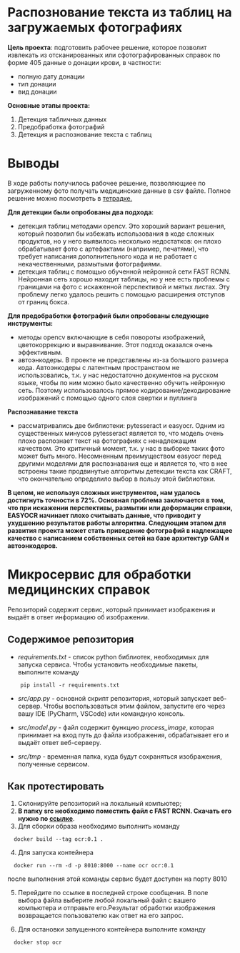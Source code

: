 # Распознование текста из таблиц на загружаемых фотографиях
**Цель проекта**: подготовить рабочее решение, которое позволит извлекать из отсканированных или сфотографированных справок по форме 405 данные о донации крови, в частности:

- полную дату донации
- тип донации
- вид донации


**Основные этапы проекта:**

1. Детекция табличных данных
2. Предобработка фотографий
3. Детекция и распознование текста с таблиц

# Выводы

В ходе работы получилось рабочее решение, позволяющиее по загруженному фото получать медицинские данные в csv файле. Полное решение можно посмотреть в [тетрадке.](https://github.com/AnastasiaBatmanova/donor_search_ocr1/blob/master/detection-recognition-scan-foto-medicaldocs.ipynb)

**Для детекции были опробованы два подхода**:

- детекция таблиц методами opencv. Это хороший вариант решения, который позволил бы избежать использования в коде сложных продуктов, но у него выявилось несколько недостатков: он плохо обрабатывает фото с артефактами (например, печатями), что требует написания дополнительного кода и не работает с некачественными, размытыми фотографиями.
- детекция таблиц с помощью обученной нейронной сети FAST RCNN. Нейронная сеть хорошо находит таблицы, но у нее есть проблемы с границами на фото с искаженной перспективой и мятых листах. Эту проблему легко удалось решить с помощью расширения отступов от границ бокса.

**Для предобработки фотографий были опробованы следующие инструменты:**

- методы opencv включающие в себя повороты изображений, цветокоррекцию и выравнивание. Этот подход оказался очень эффективным.
- автоэнкодеры. В проекте не представлены из-за большого размера кода. Автоэнкодеры с латентным пространством не использовались, т.к. у нас недостаточно документов на русском языке, чтобы по ним можно было качественно обучить нейронную сеть. Поэтому использовалось прямое кодирование/декодирование изображений с помощью одного слоя свертки и пуллинга

**Распознавание текста**

- рассматривались  две библиотеки: pytesseract и easyocr. Одним из существенных минусов pytesseract является то, что модель очень плохо распознает текст на фотографиях с ненадлежащим качеством. Это критичный момент, т.к. у нас в выборке таких фото может быть много. Несомненным преимуществом easyocr перед другими моделями для распознавания еще и является то, что в нее встроены такие продвинутые алгоритмы детекции текста как CRAFT, что окончательно определило выбор в пользу этой библиотеки.

**В целом, не используя сложных инструментов, нам удалось достигнуть точности в 72%. Основная проблема заключается в том, что при искажении перспективы, размытии или деформации справки, EASYOCR начинает плохо считывать данные, что приводит у ухудшению результатов работы алгоритма. Следующим этапом для развития проекта может стать приведение фотографий в надлежащее качество с написанием собственных сетей на базе архитектур GAN и автоэнкодеров.**



# Микросервис для обработки медицинских справок

Репозиторий содержит сервис, который принимает изображения и выдаёт в ответ информацию об изображении.

## Cодержимое репозитория
- _requirements.txt_ - список python библиотек, необходимых для запуска сервиса. Чтобы установить необходимые пакеты, выполните команду
```
    pip install -r requirements.txt
```

- _src/app.py_ - основной скрипт репозитория, который запускает веб-сервер. Чтобы воспользоваться этим файлом, запустите его через вашу IDE (PyCharm, VSCode) или командную консоль.

- _src/model.py_ - файл содержит функцию _process_image_, которая принимает на вход путь до файла изображения, обрабатывает его и выдаёт ответ веб-серверу.

- _src/tmp_ - временная папка, куда будут сохраняться изображения, полученные сервисом.

  
## Как протестировать

1. Склонируйте репозиторий на локальный компьютер;
2. **В папку src необходимо поместить файл с FAST RCNN. Скачать его нужно по [ссылке](https://drive.google.com/file/d/1Sh4YzBAsY99B2w7-l3zPvMp7cB6aETOp/view?usp=sharing)**.
3. Для сборки образа необходимо выполнить команду
```
  docker build --tag ocr:0.1 .
```

4. Для запуска контейнера
```
  docker run --rm -d -p 8010:8000 --name ocr ocr:0.1
```

после выполнения этой команды сервис будет доступен на порту 8010

5. Перейдите по ссылкe в последней строке сообщения. В поле выбора файла выберите любой локальный файл с вашего компьютера и отправьте его.Результат обработки изображения возвращается пользователю как ответ на его запрос.

6. Для остановки запущенного контейнера выполните команду
```
  docker stop ocr
```
 


